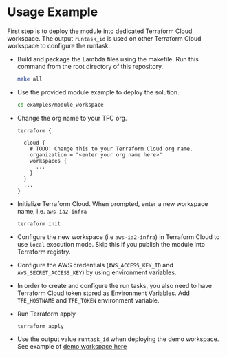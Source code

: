 # Usage Example

First step is to deploy the module into dedicated Terraform Cloud workspace. The output `runtask_id` is used on other Terraform Cloud workspace to configure the runtask.

* Build and package the Lambda files using the makefile. Run this command from the root directory of this repository.
  ```bash
  make all
  ```

* Use the provided module example to deploy the solution.

  ```bash
  cd examples/module_workspace
  ```

* Change the org name to your TFC org.

  ```
  terraform {

    cloud {
      # TODO: Change this to your Terraform Cloud org name.
      organization = "<enter your org name here>"
      workspaces {
        ...
      }
    }
    ...
  }   
  ```

* Initialize Terraform Cloud. When prompted, enter a new workspace name, i.e. `aws-ia2-infra`
  ```bash
  terraform init
  ```

* Configure the new workspace (i.e `aws-ia2-infra`) in Terraform Cloud to use `local` execution mode. Skip this if you publish the module into Terraform registry.

* Configure the AWS credentials (`AWS_ACCESS_KEY_ID` and `AWS_SECRET_ACCESS_KEY`) by using environment variables.

* In order to create and configure the run tasks, you also need to have Terraform Cloud token stored as Environment Variables. Add `TFE_HOSTNAME` and `TFE_TOKEN` environment variable.

* Run Terraform apply 
  ```bash
  terraform apply
  ```

* Use the output value `runtask_id` when deploying the demo workspace. See example of [demo workspace here](../demo_workspace/README.md)